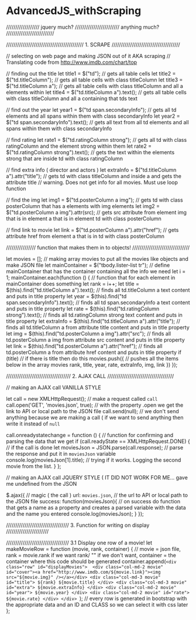 # AdvancedJS_withScraping


////////////////// jquery much? ////////////////////////  anything much? //////////////////////////

////////////////////////////////////////// 1. SCRAPE /////////////////////////////////////

// selecting on web page and making JSON out of it AKA scraping
// Translating code from http://www.imdb.com/chart/top

// finding out the title
let title1 = $("td"); // gets all table cells
let title2 = $("td.titleColumn"); // gets all table cells with class titleColumn
let title3 = $("td.titleColumn a"); // gets all table cells with class titleColumn and all a elements within
let title4 = $("td.titleColumn a").text(); // gets all table cells with class titleColumn and all a containing that tds text

// find out the year
let year1 = $("td span.secondaryInfo"); // gets all td elements and all spans within them with class secondaryInfo
let year2 = $("td span.secondaryInfo").text(); // gets all text from all td elements and all spans within them with class secondaryInfo

// find rating
let rate1 = $("td.ratingColumn strong"); // gets all td with class ratingColumn and the element strong within them
let rate2 = $("td.ratingColumn strong").text(); // gets the text within the elements strong that are inside td with class ratingColumn

// find extra info ( director and actors )
let extraInfo = $("td.titleColumn a").attr("title"); // gets td with class titleColumn and inside a and gets the attribute title
// warning. Does not get info for all movies. Must use loop function

// find the img
let img1 = $("td.posterColumn a img"); // gets td with class posterColumn that has a elements with img elements
let img2 = $("td.posterColumn a img").attr(src); // gets src attribute from element img that is in element a that is in element td with class posterColumn

// find link to movie
let link = $("td.posterColumn a").attr("href"); // gets attribute href from element a that is in td with class posterColumn

//////////////// function that makes them in to objects! ///////////////////////////////

let movies = []; // making array movies to put all the movies like objects and make JSON file
let mainContainer = $("tbody.lister-list tr"); // define mainContainer that has the container containing all the info we need
let i = 1;
mainContainer.each(function () { // function that for each element in mainContainer does something
    let rank = i++;
    let title = $(this).find("td.titleColumn a").text(); // finds all td.titleColumn a text content and puts in title property
    let year = $(this).find("td span.secondaryInfo").text(); // finds all td span.secondaryInfo a text content and puts in title property
    let rate = $(this).find("td.ratingColumn strong").text(); // finds all td.ratingColumn strong text content and puts in title property
    let extraInfo = $(this).find("td.titleColumn a").attr("title"); // finds all td.titleColumn a from attribute title content and puts in title property
    let img = $(this).find("td.posterColumn a img").attr("src"); // finds all td.posterColumn a img from attribute src content and puts in title property
    let link = $(this).find("td.posterColumn a").attr("href"); // finds all td.posterColumn a from attribute href content and puts in title property
    if (title) // if there is title then do this
        movies.push({  // pushes all the items below in the array movies
            rank,
            title,
            year,
            rate,
            extraInfo,
            img,
            link
        })
});

/////////////////////////////////// 2. AJAX CALL ////////////////////////////////////

// making an AJAX call VANILLA STYLE

let call = new XMLHttpRequest(); // make a request called `call`
call.open('GET', 'movies.json', true); // with the property .open we get the link to API or local path to the JSON file
call.send(null); // we don't send anything because we are making a call ( if we want to send anything then write it instead of `null`

call.onreadystatechange = function () { // function for confirming and parsing the data that we get
    if (call.readyState == XMLHttpRequest.DONE) { // if the call is done
        let moviesJson = JSON.parse(call.response); // parse the response and put it in `moviesJson` variable
        console.log(moviesJson[1].title); // trying if it works. Logging the second movie from the list.
    }
};

// making an AJAX call JQUERY STYLE ( IT DID NOT WORK FOR ME... gave me undefined from the JSON

$.ajax({ // magic ( the call )
    url: `movies.json`, // the url to API or local path to the JSON file
    success: function(moviesJson){ // on success do function that gets a name as a property and creates a parsed variable with the data and the name you entered
        console.log(moviesJson);
    }
});

////////////////////////////////// 3. Function for writing on display ///////////////////////

////////////////////////////////// 3.1 Display one row of a movie!
let makeMovieRow = function (movie, rank, container) { // movie = json file, rank = movie.rank if we want rank/ "" if we don't want, container = the container where this code should be generated
    container.append(`<div class="row" id="displayMovies"> 
                        <div class="col-md-2 movie" id="cover"><a href="http://www.imdb.com/${movie.link}"><img src="${movie.img}" /></a></div>
                        <div class="col-md-3 movie" id="title"> ${rank} ${movie.title} </div>
                        <div class="col-md-3 movie" id="extra"> ${movie.extraInfo} </div>
                        <div class="col-md-2 movie" id="year"> ${movie.year} </div>
                        <div class="col-md-2 movie" id="rate"> ${movie.rate} </div>
                    </div>
    `); // every row is generated in bootstrap with the appropriate data and an ID and CLASS so we can select it with css later
};
